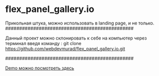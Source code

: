 # flex_panel_gallery.io
Прикольная штука, можно использовать в landing page, и не только.
##############################################

Данный проект можно склонировать к себе на компьютер через терминал введя команду : git clone https://github.com/webdevmurad/flex_panel_gallery.io.git

##############################################

[Demo можно посмотреть здесь ](https://webdevmurad.github.io/flex_panel_gallery.io/)
